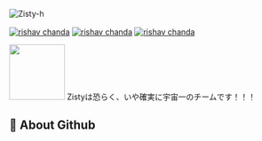 ![Zisty-h](https://raw.githubusercontent.com/zisty-h/.github/main/profile/bana.jpg)
<p>
    <a href="https://discord.gg/ytxw5usK86" target="blank"><img align="center" src="https://img.shields.io/badge/Discord-Join-811DF5.svg?style=for-the-badge" alt="rishav chanda"></a>
    <a href="https://x.com/TeamZisty" target="blank"><img align="center" src="https://img.shields.io/badge/Twitter-Check-24a3f1.svg?style=for-the-badge" alt="rishav chanda"></a>
    <a href="https://zisty.net" target="blank"><img align="center" src="https://img.shields.io/badge/Home.Page-Check-fbcb30.svg?style=for-the-badge" alt="rishav chanda"></a>
</p>
<p>
    <img src="https://raw.githubusercontent.com/zisty-h/.github/main/profile/3DZis.png" width="100">
    Zistyは恐らく、いや確実に宇宙一のチームです！！！
</p>

## 👀 About Github
